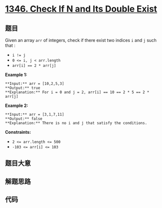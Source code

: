 # [1346. Check If N and Its Double Exist](https://leetcode.com/problems/check-if-n-and-its-double-exist)

## 题目

Given an array `arr` of integers, check if there exist two indices `i` and `j`
such that :

  * `i != j`
  * `0 <= i, j < arr.length`
  * `arr[i] == 2 * arr[j]`



**Example 1:**

    
    
    **Input:** arr = [10,2,5,3]
    **Output:** true
    **Explanation:** For i = 0 and j = 2, arr[i] == 10 == 2 * 5 == 2 * arr[j]
    

**Example 2:**

    
    
    **Input:** arr = [3,1,7,11]
    **Output:** false
    **Explanation:** There is no i and j that satisfy the conditions.
    



**Constraints:**

  * `2 <= arr.length <= 500`
  * `-103 <= arr[i] <= 103`


## 题目大意

## 解题思路

## 代码

```javascript

```
